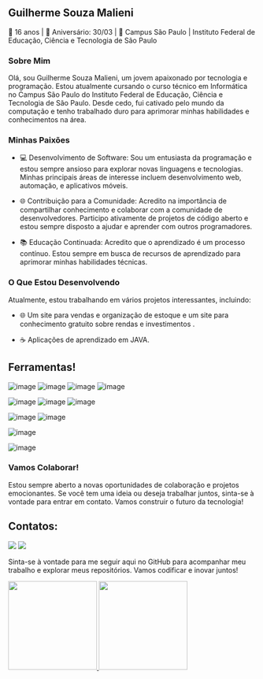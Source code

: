 ## Guilherme Souza Malieni

🎂 16 anos | 📅 Aniversário: 30/03 | 🏫 Campus São Paulo | Instituto Federal de Educação, Ciência e Tecnologia de São Paulo

### Sobre Mim

Olá, sou Guilherme Souza Malieni, um jovem apaixonado por tecnologia e programação. Estou atualmente cursando o curso técnico em Informática no Campus São Paulo do Instituto Federal de Educação, Ciência e Tecnologia de São Paulo. Desde cedo, fui cativado pelo mundo da computação e tenho trabalhado duro para aprimorar minhas habilidades e conhecimentos na área.

### Minhas Paixões

- 💻 Desenvolvimento de Software: Sou um entusiasta da programação e estou sempre ansioso para explorar novas linguagens e tecnologias. Minhas principais áreas de interesse incluem desenvolvimento web, automação, e aplicativos móveis.

- 🌐 Contribuição para a Comunidade: Acredito na importância de compartilhar conhecimento e colaborar com a comunidade de desenvolvedores. Participo ativamente de projetos de código aberto e estou sempre disposto a ajudar e aprender com outros programadores.

- 📚 Educação Continuada: Acredito que o aprendizado é um processo contínuo. Estou sempre em busca de recursos de aprendizado para aprimorar minhas habilidades técnicas.

### O Que Estou Desenvolvendo

Atualmente, estou trabalhando em vários projetos interessantes, incluindo:

- 🌐 Um site para vendas e organização de estoque e um site para conhecimento gratuito sobre rendas e investimentos .

- ☕ Aplicações de aprendizado em JAVA.



## Ferramentas!
![image](https://github.com/Malieni/Malieni/assets/137828338/62cd89a8-f0c4-4e34-9669-20a5f333bdcc)
  ![image](https://github.com/Malieni/Malieni/assets/137828338/c22d20d3-dbfa-4475-931f-2e058520e124)
![image](https://github.com/Malieni/Malieni/assets/137828338/e30c0e35-0fa1-4425-be26-0268dabe9040)
![image](https://github.com/Malieni/Malieni/assets/137828338/84ed4865-e647-468f-9f62-4fb07e761350)


![image](https://github.com/Malieni/Malieni/assets/137828338/0befd7fc-4a55-4dc7-8691-4a9c518184cd)
![image](https://github.com/Malieni/Malieni/assets/137828338/1f520f9d-8824-4790-9fdd-19bdd7e35823)
![image](https://github.com/Malieni/Malieni/assets/137828338/2d9fbc4d-7589-4f72-af53-d95dff7024f7)


![image](https://github.com/Malieni/Malieni/assets/137828338/85c8cddc-3d50-431d-8359-01fba160d24f)
![image](https://github.com/Malieni/Malieni/assets/137828338/585a5fa0-7225-4d9a-9e98-6cc9179481cf)





![image](https://github.com/Malieni/Malieni/assets/137828338/e0291422-2a82-4003-a617-19f9c475d8b2)

![image](https://github.com/Malieni/Malieni/assets/137828338/88ece4fd-f071-4907-9cb0-fcbd7f1c1d83)
### Vamos Colaborar!

Estou sempre aberto a novas oportunidades de colaboração e projetos emocionantes. Se você tem uma ideia ou deseja trabalhar juntos, sinta-se à vontade para entrar em contato. Vamos construir o futuro da tecnologia!


## Contatos:

<div>
<a href="https://instagram.com/gui.souza_s2" target="_blank"><img loading="lazy" src="https://img.shields.io/badge/-Instagram-%23E4405F?style=for-the-badge&logo=instagram&logoColor=white" target="_blank"></a>
<a href = "mailto:contato@Guilherme Souza Malieni"><img loading="lazy" src="https://img.shields.io/badge/Gmail-D14836?style=for-the-badge&logo=gmail&logoColor=white" target="_blank"></a> 
</div>


Sinta-se à vontade para me seguir aqui no GitHub para acompanhar meu trabalho e explorar meus repositórios. Vamos codificar e inovar juntos!


<div>
<a href="https://github.com/Malieni">
<img loading="lazy" height="180em" src="https://github-readme-stats.vercel.app/api/top-langs/?username=Malieni&layout=compact&langs_count=7&theme=dracula"/>
<img loading="lazy" height="180em" src="https://github-readme-stats.vercel.app/api?username=Malieni&show_icons=true&theme=dracula&include_all_commits=true&count_private=true"/>
</div>
